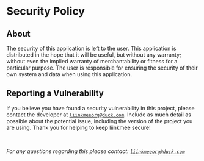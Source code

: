 # Security Policy

## About

The security of this application is left to the user. This application is distributed in the hope that it will be useful, but without any warranty; without even the implied warranty of merchantability or fitness for a particular purpose. The user is responsible for ensuring the security of their own system and data when using this application.


## Reporting a Vulnerability

If you believe you have found a security vulnerability in this project, please contact the developer at [`liinkmeeorg@duck.com`](mailto:liinkmeeorg@duck.com). Include as much detail as possible about the potential issue, including the version of the project you are using. Thank you for helping to keep liinkmee secure!

<br>

*For any questions regarding this please contact: [`liinkmeeorg@duck.com`](mailto:liinkmeeorg@duck.com)*
